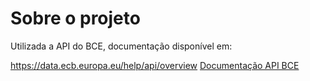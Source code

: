 <h1>Sobre o projeto</h1>

Utilizada a API do BCE, documentação disponível em:

https://data.ecb.europa.eu/help/api/overview
<a href="https://data.ecb.europa.eu/help/api/overview">Documentação API BCE</a>

